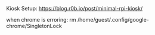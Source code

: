 Kiosk Setup: https://blog.r0b.io/post/minimal-rpi-kiosk/

when chrome is erroring:
rm /home/guest/.config/google-chrome/SingletonLock
